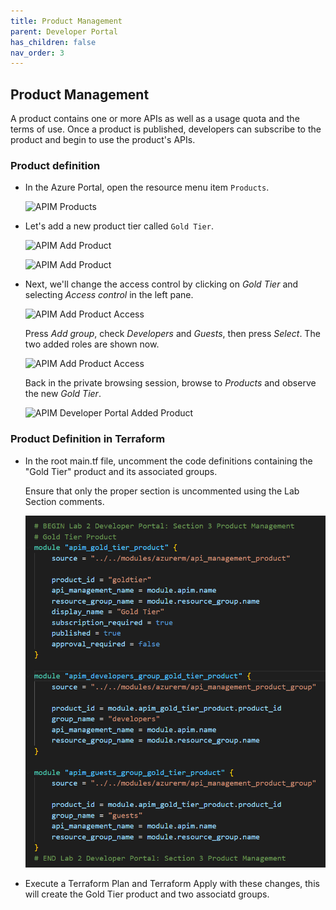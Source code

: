 ```yaml
---
title: Product Management
parent: Developer Portal
has_children: false
nav_order: 3
---
```



## Product Management

A product contains one or more APIs as well as a usage quota and the terms of use. Once a product is published, developers can subscribe to the product and begin to use the product's APIs.

### Product definition

- In the Azure Portal, open the resource menu item `Products`.

  ![APIM Products](../../assets/images/apim-products.png)

- Let's add a new product tier called `Gold Tier`. 

  ![APIM Add Product](../../assets/images/apim-add-product-1.png)

  ![APIM Add Product](../../assets/images/apim-add-product-2.png)

- Next, we'll change the access control by clicking on *Gold Tier* and selecting *Access control* in the left pane.

  ![APIM Add Product Access](../../assets/images/apim-add-product-access-1.png)

  Press *Add group*, check *Developers* and *Guests*, then press *Select*. The two added roles are shown now.

  ![APIM Add Product Access](../../assets/images/apim-add-product-access-2.png)

  Back in the private browsing session, browse to *Products* and observe the new *Gold Tier*. 

  ![APIM Developer Portal Added Product](../../assets/images/apim-developer-portal-added-product.png)

### Product Definition in Terraform

- In the root main.tf file, uncomment the code definitions containing the "Gold Tier" product and its associated groups.
  
  Ensure that only the proper section is uncommented using the Lab Section comments.

  ![Terraform APIM Product and Groups](../../assets/images/tf-module-2-product-management.png)
  
- Execute a Terraform Plan and Terraform Apply with these changes, this will create the Gold Tier product and two associatd groups.